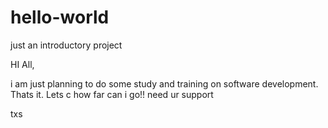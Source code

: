 # hello-world
just an introductory project

HI All,

i am just planning to do some study and training on software development.
Thats it.
Lets c how far can i go!!
need ur support

txs
